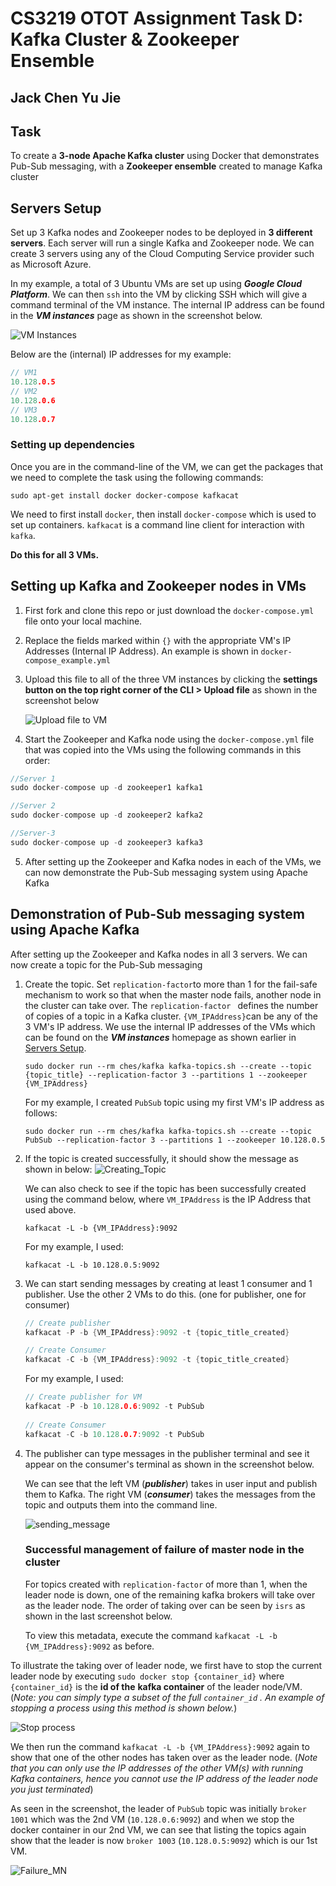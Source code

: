 # CS3219 OTOT Assignment Task D: Kafka Cluster & Zookeeper Ensemble

## Jack Chen Yu Jie



## Task

To create a **3-node Apache Kafka cluster** using Docker that demonstrates Pub-Sub messaging, with a **Zookeeper ensemble** created to manage Kafka cluster



## Servers Setup

Set up 3 Kafka nodes and Zookeeper nodes to be deployed in **3 different servers**. Each server will run a single Kafka and Zookeeper node. We can create 3 servers using any of the Cloud Computing Service provider such as Microsoft Azure.

In my example, a total of 3 Ubuntu VMs are set up using *__Google Cloud Platform__*. We can then `ssh` into the VM by clicking SSH which will give a command terminal of the VM instance. The internal IP address can be found in the ***VM instances*** page as shown in the screenshot below.

![VM Instances](./screenshots/vm.png)

Below are the (internal) IP addresses for my example:

```C
// VM1
10.128.0.5
// VM2
10.128.0.6
// VM3
10.128.0.7
```



### Setting up dependencies 

Once you are in the command-line of the VM, we can get the packages that we need to complete the task using the following commands:

`sudo apt-get install docker docker-compose kafkacat`

We need to first install `docker`, then install `docker-compose` which is used to set up containers. `kafkacat` is a command line client for interaction with `kafka`. 

**Do this for all 3 VMs.**



## Setting up Kafka and Zookeeper nodes in VMs

1. First fork and clone this repo or just download the `docker-compose.yml` file onto your local machine. 

2. Replace the fields marked within `{}` with the appropriate VM's IP Addresses (Internal IP Address). An example is shown in `docker-compose_example.yml`

3. Upload this file to all of the three VM instances by clicking the **settings button on the top right corner of the CLI > Upload file** as shown in the screenshot below

   ![Upload file to VM](./screenshots/upload.png)

4. Start the Zookeeper and Kafka node using the `docker-compose.yml` file that was copied into the VMs using the following commands in this order:

```c
//Server 1
sudo docker-compose up -d zookeeper1 kafka1

//Server 2
sudo docker-compose up -d zookeeper2 kafka2

//Server-3
sudo docker-compose up -d zookeeper3 kafka3
```

5. After setting up the Zookeeper and Kafka nodes in each of the VMs, we can now demonstrate the Pub-Sub messaging system using Apache Kafka



## Demonstration of Pub-Sub messaging system using Apache Kafka

After setting up the Zookeeper and Kafka nodes in all 3 servers. We can now create a topic for the Pub-Sub messaging

1. Create the topic. Set `replication-factor`to more than 1 for the fail-safe mechanism to work so that when the master node fails, another node in the cluster can take over. The `replication-factor ` defines the number of copies of a topic in a Kafka cluster. `{VM_IPAddress}`can be any of the 3 VM's IP address. We use the internal IP addresses of the VMs which can be found on the ***VM instances*** homepage as shown earlier in [Servers Setup](#servers-setup).

   ```
   sudo docker run --rm ches/kafka kafka-topics.sh --create --topic {topic_title} --replication-factor 3 --partitions 1 --zookeeper {VM_IPAddress}
   ```

   For my example, I created `PubSub` topic using my first VM's IP address as follows:

   ```
   sudo docker run --rm ches/kafka kafka-topics.sh --create --topic PubSub --replication-factor 3 --partitions 1 --zookeeper 10.128.0.5
   ```

   

2. If the topic is created successfully, it should show the message as shown in below: ![Creating_Topic](./screenshots/Creating_Topic.png)

   We can also check to see if the topic has been successfully created using the command below, where `VM_IPAddress` is the IP Address that used above.

   ````
   kafkacat -L -b {VM_IPAddress}:9092
   ````
   
     For my example, I used:
   
   ```
   kafkacat -L -b 10.128.0.5:9092
   ```

   

3. We can start sending messages by creating at least 1 consumer and 1 publisher. Use the other 2 VMs to do this. (one for publisher, one for consumer)

   ````c
   // Create publisher
   kafkacat -P -b {VM_IPAddress}:9092 -t {topic_title_created}
   
   // Create Consumer
   kafkacat -C -b {VM_IPAddress}:9092 -t {topic_title_created}
   ````
   
     For my example, I used:
   
   ```C
   // Create publisher for VM
   kafkacat -P -b 10.128.0.6:9092 -t PubSub
      
   // Create Consumer
   kafkacat -C -b 10.128.0.7:9092 -t PubSub
   ```


 

4. The publisher can type messages in the publisher terminal and see it appear on the consumer's terminal as shown in the screenshot below.

   We can see that the left VM (***publisher***) takes in user input and publish them to Kafka.  The right VM (***consumer***) takes the messages from the topic and outputs them into the command line. 

   

   ![sending_message](./screenshots/PubSubSending.png)

   

   ### Successful management of failure of master node in the cluster

   For topics created with `replication-factor` of more than 1, when the leader node is down, one of the remaining kafka brokers will take over as the leader node. The order of taking over can be seen by `isrs` as shown in the last screenshot below. 
   
   To view this metadata, execute the command `kafkacat -L -b {VM_IPAddress}:9092` as before.

To illustrate the taking over of leader node, we first have to stop the current leader node by executing `sudo docker stop {container_id}` where `{container_id}` is the **id of the** **kafka container** of the leader node/VM. (*Note: you can simply type a subset of the full `container_id` . An example of stopping a process using this method is shown below.*)
   
   ![Stop process](./screenshots/stopprocess.png)

   We then run the command `kafkacat -L -b {VM_IPAddress}:9092` again to show that one of the other nodes has taken over as the leader node. (*Note that you can only use the IP addresses of the other VM(s) with running Kafka containers, hence you cannot use the IP address of the leader node you just terminated*)
   
   As seen in the screenshot, the leader of `PubSub` topic was initially `broker 1001` which was the 2nd VM (`10.128.0.6:9092`) and when we stop the docker container in our 2nd VM, we can see that listing the topics again show that the leader is now `broker 1003` (`10.128.0.5:9092`) which is our 1st VM.
   
   
   ![Failure_MN](./screenshots/failure.png)

